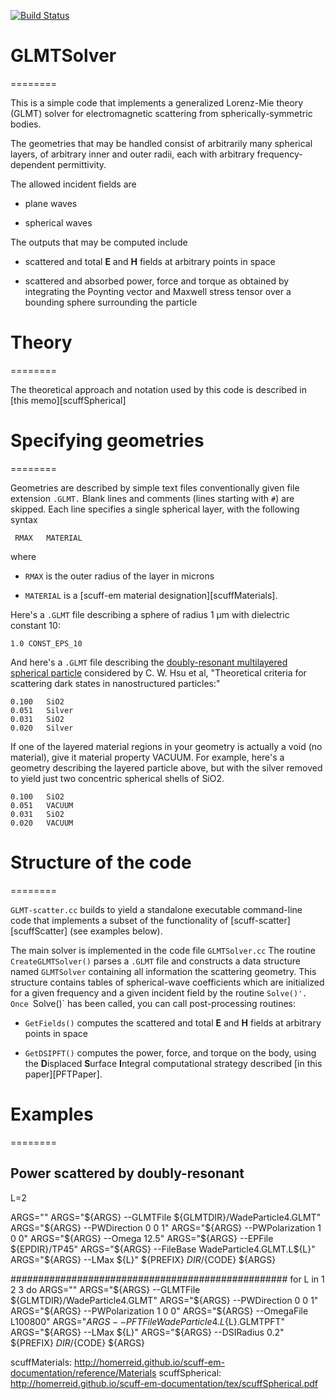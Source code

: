 [![Build Status](https://travis-ci.org/HomerReid/GLMTSolver.svg?branch=master)](https://travis-ci.org/HomerReid/GLMTSolver)

# GLMTSolver
========

This is a simple code that implements a generalized Lorenz-Mie theory (GLMT)
solver for electromagnetic scattering from spherically-symmetric bodies.

The geometries that may be handled consist of arbitrarily many
spherical layers, of arbitrary inner and outer radii, each with
arbitrary frequency-dependent permittivity.

The allowed incident fields are

 + plane waves

 + spherical waves

The outputs that may be computed include 

 + scattered and total **E** and **H** fields at arbitrary points in space

 + scattered and absorbed power, force and torque as obtained by integrating the Poynting vector and Maxwell stress tensor over a bounding sphere surrounding the particle

# Theory
========

The theoretical approach and notation used by this code 
is described in [this memo][scuffSpherical]

# Specifying geometries
========

Geometries are described by simple text files conventionally given
file extension `.GLMT.` Blank lines and comments (lines starting with `#`)
are skipped. Each line specifies a single spherical layer, with
the following syntax

```
 RMAX   MATERIAL
```

where 

 + `RMAX` is the outer radius of the layer in microns

 + `MATERIAL` is a [<span font-variant="small-caps">scuff-em</span> material designation][scuffMaterials].

Here's a `.GLMT` file describing a sphere of radius 1 &mu;m with dielectric constant 10:

````
1.0	CONST_EPS_10
````

And here's a `.GLMT` file describing the
 [doubly-resonant multilayered spherical particle](WadePaper)
considered by C. W. Hsu et al, "Theoretical criteria for
scattering dark states in nanostructured particles:"

````
0.100 	SiO2
0.051 	Silver
0.031 	SiO2
0.020	Silver

````

If one of the layered material regions in your geometry is
actually a void (no material), give it material property VACUUM.
For example, here's a geometry describing the layered particle
above, but with the silver removed to yield just two concentric 
spherical shells of SiO2.

````
0.100 	SiO2
0.051 	VACUUM
0.031 	SiO2
0.020	VACUUM

````

# Structure of the code
========

`GLMT-scatter.cc` builds to yield a standalone executable
command-line code that implements a subset of the functionality
of [<span font-variant="small-caps">scuff-scatter</span>][scuffScatter]
(see examples below).

The main solver is implemented in the code file `GLMTSolver.cc`
The routine `CreateGLMTSolver()` parses a `.GLMT` file and constructs
a data structure named `GLMTSolver` containing all information
the scattering geometry. This structure contains tables of 
spherical-wave coefficients which are initialized for a 
given frequency and a given incident field by the routine
`Solve()'. Once `Solve()` has been called, you can 
call post-processing routines:

 + `GetFields()` computes the scattered and total **E** and **H** fields
   at arbitrary points in space

 + `GetDSIPFT()` computes the power, force, and torque on the body,
using the **D**isplaced **S**urface **I**ntegral computational strategy
described [in this paper][PFTPaper].

# Examples
========

## Power scattered by doubly-resonant
L=2

ARGS=""
ARGS="${ARGS} --GLMTFile ${GLMTDIR}/WadeParticle4.GLMT"
ARGS="${ARGS} --PWDirection 0 0 1"
ARGS="${ARGS} --PWPolarization 1 0 0"
ARGS="${ARGS} --Omega 12.5"
ARGS="${ARGS} --EPFile ${EPDIR}/TP45"
ARGS="${ARGS} --FileBase WadeParticle4.GLMT.L${L}"
ARGS="${ARGS} --LMax ${L}"
${PREFIX} ${DIR}/${CODE} ${ARGS}


##################################################
for L in 1 2 3 
do
ARGS=""
ARGS="${ARGS} --GLMTFile ${GLMTDIR}/WadeParticle4.GLMT"
ARGS="${ARGS} --PWDirection 0 0 1"
ARGS="${ARGS} --PWPolarization 1 0 0"
ARGS="${ARGS} --OmegaFile L100800"
ARGS="${ARGS} --PFTFile WadeParticle4.L${L}.GLMTPFT"
ARGS="${ARGS} --LMax ${L}"
ARGS="${ARGS} --DSIRadius 0.2"
${PREFIX} ${DIR}/${CODE} ${ARGS}

scuffMaterials:		http://homerreid.github.io/scuff-em-documentation/reference/Materials
scuffSpherical:		http://homerreid.github.io/scuff-em-documentation/tex/scuffSpherical.pdf
